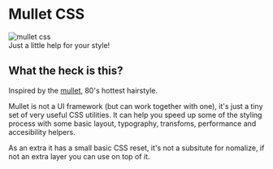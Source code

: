 # Mullet CSS
<img src="https://raw.githubusercontent.com/jvnni/mullet-css/master/logo.jpg" alt="mullet css" style="display:block">
Just a little help for your style!

## What the heck is this?
Inspired by the [mullet](https://en.wikipedia.org/wiki/Mullet_haircut), 80's hottest hairstyle.

Mullet is not a UI framework (but can work together with one), it's just a tiny set of very useful CSS utilities. It can help you speed up some of the styling process with some basic layout, typography, transfoms, performance and accesibility helpers.

As an extra it has a small basic CSS reset, it's not a subsitute for nomalize, if not an extra layer you can use on top of it.

<!-- ## Installation

npm:
```bash
$ npm install mulletcss --save
```
Bower:
```bash
$ bower install mulletcss --save
``` -->
